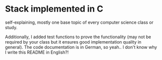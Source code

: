 # Stack implemented in C
self-explaining, mostly one base topic of every computer science class or study.

Additionally, I added test functions to prove the functionality (may not be required by your class but it ensures good implementation quality in general).
The code documentation is in German, so yeah.. I don't know why I write this README in English?!
